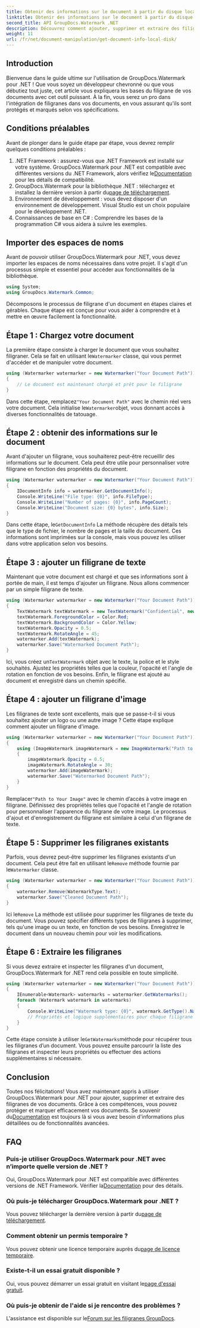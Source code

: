 ```yaml
---
title: Obtenir des informations sur le document à partir du disque local
linktitle: Obtenir des informations sur le document à partir du disque local
second_title: API GroupDocs.Watermark .NET
description: Découvrez comment ajouter, supprimer et extraire des filigranes dans des documents à l'aide de GroupDocs Watermark for .NET avec ce guide complet étape par étape.
weight: 11
url: /fr/net/document-manipulation/get-document-info-local-disk/
---
```

## Introduction
Bienvenue dans le guide ultime sur l'utilisation de GroupDocs.Watermark pour .NET ! Que vous soyez un développeur chevronné ou que vous débutiez tout juste, cet article vous expliquera les bases du filigrane de vos documents avec cet outil puissant. À la fin, vous serez un pro dans l'intégration de filigranes dans vos documents, en vous assurant qu'ils sont protégés et marqués selon vos spécifications.
## Conditions préalables
Avant de plonger dans le guide étape par étape, vous devrez remplir quelques conditions préalables :
1.  .NET Framework : assurez-vous que .NET Framework est installé sur votre système. GroupDocs.Watermark pour .NET est compatible avec différentes versions du .NET Framework, alors vérifiez le[Documentation](https://tutorials.groupdocs.com/Watermark/net/) pour les détails de compatibilité.
2.  GroupDocs.Watermark pour la bibliothèque .NET : téléchargez et installez la dernière version à partir du[page de téléchargement](https://releases.groupdocs.com/Watermark/net/).
3. Environnement de développement : vous devez disposer d'un environnement de développement. Visual Studio est un choix populaire pour le développement .NET.
4. Connaissances de base en C# : Comprendre les bases de la programmation C# vous aidera à suivre les exemples.
## Importer des espaces de noms
Avant de pouvoir utiliser GroupDocs.Watermark pour .NET, vous devez importer les espaces de noms nécessaires dans votre projet. Il s'agit d'un processus simple et essentiel pour accéder aux fonctionnalités de la bibliothèque.
```csharp
using System;
using GroupDocs.Watermark.Common;
```
Décomposons le processus de filigrane d'un document en étapes claires et gérables. Chaque étape est conçue pour vous aider à comprendre et à mettre en œuvre facilement la fonctionnalité.
## Étape 1 : Chargez votre document
 La première étape consiste à charger le document que vous souhaitez filigraner. Cela se fait en utilisant le`Watermarker` classe, qui vous permet d'accéder et de manipuler votre document.
```csharp
using (Watermarker watermarker = new Watermarker("Your Document Path"))
{
    // Le document est maintenant chargé et prêt pour le filigrane
}
```
 Dans cette étape, remplacez`"Your Document Path"` avec le chemin réel vers votre document. Cela initialise le`Watermarker`objet, vous donnant accès à diverses fonctionnalités de tatouage.
## Étape 2 : obtenir des informations sur le document
Avant d'ajouter un filigrane, vous souhaiterez peut-être recueillir des informations sur le document. Cela peut être utile pour personnaliser votre filigrane en fonction des propriétés du document.

```csharp
using (Watermarker watermarker = new Watermarker("Your Document Path"))
{
    IDocumentInfo info = watermarker.GetDocumentInfo();
    Console.WriteLine("File type: {0}", info.FileType);
    Console.WriteLine("Number of pages: {0}", info.PageCount);
    Console.WriteLine("Document size: {0} bytes", info.Size);
}
```
 Dans cette étape, le`GetDocumentInfo` La méthode récupère des détails tels que le type de fichier, le nombre de pages et la taille du document. Ces informations sont imprimées sur la console, mais vous pouvez les utiliser dans votre application selon vos besoins.
## Étape 3 : ajouter un filigrane de texte
Maintenant que votre document est chargé et que ses informations sont à portée de main, il est temps d'ajouter un filigrane. Nous allons commencer par un simple filigrane de texte.

```csharp
using (Watermarker watermarker = new Watermarker("Your Document Path"))
{
    TextWatermark textWatermark = new TextWatermark("Confidential", new Font("Arial", 36));
    textWatermark.ForegroundColor = Color.Red;
    textWatermark.BackgroundColor = Color.Yellow;
    textWatermark.Opacity = 0.5;
    textWatermark.RotateAngle = 45;
    watermarker.Add(textWatermark);
    watermarker.Save("Watermarked Document Path");
}
```
 Ici, vous créez un`TextWatermark` objet avec le texte, la police et le style souhaités. Ajustez les propriétés telles que la couleur, l'opacité et l'angle de rotation en fonction de vos besoins. Enfin, le filigrane est ajouté au document et enregistré dans un chemin spécifié.
## Étape 4 : ajouter un filigrane d'image
Les filigranes de texte sont excellents, mais que se passe-t-il si vous souhaitez ajouter un logo ou une autre image ? Cette étape explique comment ajouter un filigrane d'image.

```csharp
using (Watermarker watermarker = new Watermarker("Your Document Path"))
{
    using (ImageWatermark imageWatermark = new ImageWatermark("Path to Your Image"))
    {
        imageWatermark.Opacity = 0.5;
        imageWatermark.RotateAngle = 30;
        watermarker.Add(imageWatermark);
        watermarker.Save("Watermarked Document Path");
    }
}
```
 Remplacer`"Path to Your Image"` avec le chemin d’accès à votre image en filigrane. Définissez des propriétés telles que l'opacité et l'angle de rotation pour personnaliser l'apparence du filigrane de votre image. Le processus d'ajout et d'enregistrement du filigrane est similaire à celui d'un filigrane de texte.
## Étape 5 : Supprimer les filigranes existants
 Parfois, vous devrez peut-être supprimer les filigranes existants d'un document. Cela peut être fait en utilisant le`Remove` méthode fournie par le`Watermarker` classe.

```csharp
using (Watermarker watermarker = new Watermarker("Your Document Path"))
{
    watermarker.Remove(WatermarkType.Text);
    watermarker.Save("Cleaned Document Path");
}
```
 Ici le`Remove` La méthode est utilisée pour supprimer les filigranes de texte du document. Vous pouvez spécifier différents types de filigranes à supprimer, tels qu'une image ou un texte, en fonction de vos besoins. Enregistrez le document dans un nouveau chemin pour voir les modifications.
## Étape 6 : Extraire les filigranes
Si vous devez extraire et inspecter les filigranes d'un document, GroupDocs.Watermark for .NET rend cela possible en toute simplicité.

```csharp
using (Watermarker watermarker = new Watermarker("Your Document Path"))
{
    IEnumerable<Watermark> watermarks = watermarker.GetWatermarks();
    foreach (Watermark watermark in watermarks)
    {
        Console.WriteLine("Watermark type: {0}", watermark.GetType().Name);
        // Propriétés et logique supplémentaires pour chaque filigrane
    }
}
```
 Cette étape consiste à utiliser le`GetWatermarks`méthode pour récupérer tous les filigranes d’un document. Vous pouvez ensuite parcourir la liste des filigranes et inspecter leurs propriétés ou effectuer des actions supplémentaires si nécessaire.
## Conclusion
 Toutes nos félicitations! Vous avez maintenant appris à utiliser GroupDocs.Watermark pour .NET pour ajouter, supprimer et extraire des filigranes de vos documents. Grâce à ces compétences, vous pouvez protéger et marquer efficacement vos documents. Se souvenir du[Documentation](https://tutorials.groupdocs.com/Watermark/net/) est toujours là si vous avez besoin d'informations plus détaillées ou de fonctionnalités avancées.
## FAQ
### Puis-je utiliser GroupDocs.Watermark pour .NET avec n’importe quelle version de .NET ?
 Oui, GroupDocs.Watermark pour .NET est compatible avec différentes versions de .NET Framework. Vérifier la[Documentation](https://tutorials.groupdocs.com/Watermark/net/) pour des détails.
### Où puis-je télécharger GroupDocs.Watermark pour .NET ?
 Vous pouvez télécharger la dernière version à partir du[page de téléchargement](https://releases.groupdocs.com/Watermark/net/).
### Comment obtenir un permis temporaire ?
 Vous pouvez obtenir une licence temporaire auprès du[page de licence temporaire](https://purchase.groupdocs.com/temporary-license/).
### Existe-t-il un essai gratuit disponible ?
 Oui, vous pouvez démarrer un essai gratuit en visitant le[page d'essai gratuit](https://releases.groupdocs.com/).
### Où puis-je obtenir de l'aide si je rencontre des problèmes ?
 L'assistance est disponible sur le[Forum sur les filigranes GroupDocs](https://forum.groupdocs.com/c/watermark/19).